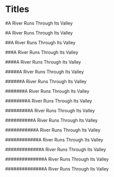 # Titles

#A River Runs Through Its Valley

#A River Runs Through Its Valley

##A River Runs Through Its Valley

###A River Runs Through Its Valley

####A River Runs Through Its Valley

#####A River Runs Through Its Valley

######A River Runs Through Its Valley

#######A River Runs Through Its Valley

########A River Runs Through Its Valley

#########A River Runs Through Its Valley

##########A River Runs Through Its Valley

###########A River Runs Through Its Valley

############A River Runs Through Its Valley

#############A River Runs Through Its Valley

##############A River Runs Through Its Valley

##############A River Runs Through Its Valley

